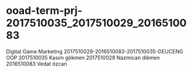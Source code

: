 # ooad-term-prj-2017510035_2017510029_2016510083
Digital Game Marketing 2017510029-2016510083-2017510035-DEUCENG OOP
2017510035 Kasım gökmen
2017510029 Nazmican dikmen
2016510083 Vedat özcan

